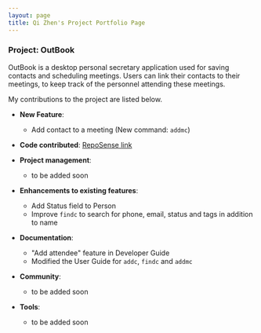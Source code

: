 ```yaml
---
layout: page
title: Qi Zhen's Project Portfolio Page
---
```


### Project: OutBook

OutBook is a desktop personal secretary application used for saving contacts and scheduling meetings. Users can link their contacts to their meetings, to keep track of the personnel attending these meetings.

My contributions to the project are listed below.

- **New Feature**:
  - Add contact to a meeting (New command: `addmc`)

- **Code contributed**: [RepoSense link](https://nus-cs2103-ay2324s1.github.io/tp-dashboard/?search=qz1004&breakdown=true)

- **Project management**:

  - to be added soon

- **Enhancements to existing features**:
  - Add Status field to Person
  - Improve `findc` to search for phone, email, status and tags in addition to name

- **Documentation**:
  - "Add attendee" feature in Developer Guide
  -  Modified the User Guide for `addc`, `findc` and `addmc`

- **Community**:

  - to be added soon

- **Tools**:

  - to be added soon
